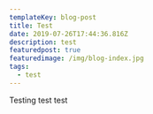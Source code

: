 ```yaml
---
templateKey: blog-post
title: Test
date: 2019-07-26T17:44:36.816Z
description: test
featuredpost: true
featuredimage: /img/blog-index.jpg
tags:
  - test
---
```

Testing test test
